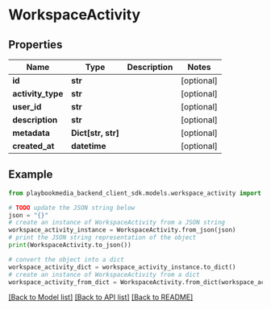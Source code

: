 # WorkspaceActivity


## Properties

Name | Type | Description | Notes
------------ | ------------- | ------------- | -------------
**id** | **str** |  | [optional] 
**activity_type** | **str** |  | [optional] 
**user_id** | **str** |  | [optional] 
**description** | **str** |  | [optional] 
**metadata** | **Dict[str, str]** |  | [optional] 
**created_at** | **datetime** |  | [optional] 

## Example

```python
from playbookmedia_backend_client_sdk.models.workspace_activity import WorkspaceActivity

# TODO update the JSON string below
json = "{}"
# create an instance of WorkspaceActivity from a JSON string
workspace_activity_instance = WorkspaceActivity.from_json(json)
# print the JSON string representation of the object
print(WorkspaceActivity.to_json())

# convert the object into a dict
workspace_activity_dict = workspace_activity_instance.to_dict()
# create an instance of WorkspaceActivity from a dict
workspace_activity_from_dict = WorkspaceActivity.from_dict(workspace_activity_dict)
```
[[Back to Model list]](../README.md#documentation-for-models) [[Back to API list]](../README.md#documentation-for-api-endpoints) [[Back to README]](../README.md)


